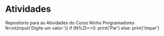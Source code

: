 # Atividades
Repositorio para as Atividades do Curso Ninho Programadores
N=int(input('Digite um valor:'))
if (N%2)==0:
  print('Par')
else:
  print('Impar')
